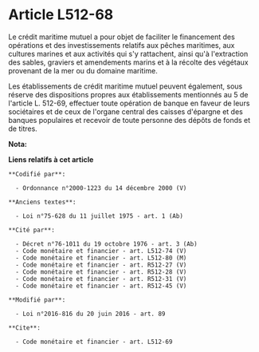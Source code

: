 # Article L512-68

Le crédit maritime mutuel a pour objet de faciliter le financement des opérations et des investissements relatifs aux pêches
maritimes, aux cultures marines et aux activités qui s'y rattachent, ainsi qu'à l'extraction des sables, graviers et
amendements marins et à la récolte des végétaux provenant de la mer ou du domaine maritime. 

Les établissements de crédit maritime mutuel peuvent également, sous réserve des dispositions propres aux établissements
mentionnés au 5 de l'article L. 512-69, effectuer toute opération de banque en faveur de leurs sociétaires et de ceux de
l'organe central des caisses d'épargne et des banques populaires et recevoir de toute personne des dépôts de fonds et de
titres.

**Nota:**



**Liens relatifs à cet article**

	**Codifié par**:

	  - Ordonnance n°2000-1223 du 14 décembre 2000 (V)

	**Anciens textes**:

	  - Loi n°75-628 du 11 juillet 1975 - art. 1 (Ab)

	**Cité par**:

	  - Décret n°76-1011 du 19 octobre 1976 - art. 3 (Ab)
	  - Code monétaire et financier - art. L512-74 (V)
	  - Code monétaire et financier - art. L512-80 (M)
	  - Code monétaire et financier - art. R512-27 (V)
	  - Code monétaire et financier - art. R512-28 (V)
	  - Code monétaire et financier - art. R512-31 (V)
	  - Code monétaire et financier - art. R512-45 (V)

	**Modifié par**:

	  - Loi n°2016-816 du 20 juin 2016 - art. 89

	**Cite**:

	  - Code monétaire et financier - art. L512-69
